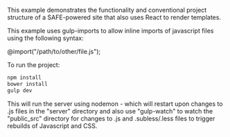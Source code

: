 This example demonstrates the functionality and conventional project structure of a SAFE-powered site that also uses React to render templates.

This example uses gulp-imports to allow inline imports of javascript files using the following syntax:

@import("/path/to/other/file.js");


To run the project:

```bash
npm install
bower install
gulp dev
```

This will run the server using nodemon - which will restart upon changes to .js files in the "server" directory and also use "gulp-watch" to watch the "public_src" directory for changes to .js and .subless/.less files to trigger rebuilds of Javascript and CSS.

